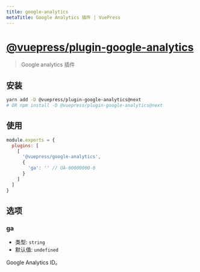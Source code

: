 ```yaml
---
title: google-analytics
metaTitle: Google Analytics 插件 | VuePress
---
```


# [@vuepress/plugin-google-analytics](https://github.com/vuejs/vuepress/tree/master/packages/@vuepress/plugin-google-analytics)

> Google analytics 插件

## 安装

```bash
yarn add -D @vuepress/plugin-google-analytics@next
# OR npm install -D @vuepress/plugin-google-analytics@next
```

## 使用

```javascript
module.exports = {
  plugins: [
    [ 
      '@vuepress/google-analytics',
      {
        'ga': '' // UA-00000000-0
      }
    ]  
  ] 
}
```

## 选项

### ga

- 类型: `string`
- 默认值: `undefined`

Google Analytics ID。
